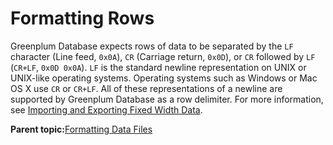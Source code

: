 # Formatting Rows 

Greenplum Database expects rows of data to be separated by the `LF` character \(Line feed, `0x0A`\), `CR` \(Carriage return, `0x0D`\), or `CR` followed by `LF` \(`CR+LF`, `0x0D 0x0A`\). `LF` is the standard newline representation on UNIX or UNIX-like operating systems. Operating systems such as Windows or Mac OS X use `CR` or `CR+LF`. All of these representations of a newline are supported by Greenplum Database as a row delimiter. For more information, see [Importing and Exporting Fixed Width Data](g-importing-and-exporting-fixed-width-data.html).

**Parent topic:**[Formatting Data Files](../../load/topics/g-formatting-data-files.html)

